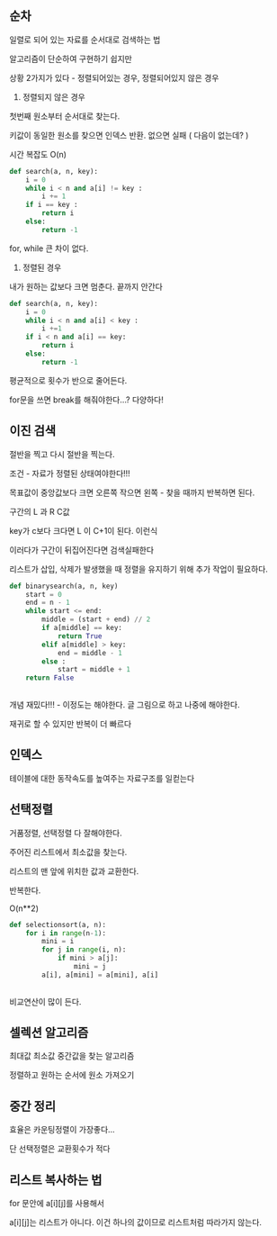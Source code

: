 ## 순차

일렬로 되어 있는 자료를 순서대로 검색하는 법

알고리즘이 단순하여 구현하기 쉽지만 

상황 2가지가 있다 - 정렬되어있는 경우, 정렬되어있지 않은 경우

1. 정렬되지 않은 경우

첫번째 원소부터 순서대로 찾는다.

키값이 동일한 원소를 찾으면 인덱스 반환. 없으면 실패 ( 다음이 없는데? )

시간 복잡도 O(n)

```python
def search(a, n, key):
	i = 0
	while i < n and a[i] != key :
		i += 1
	if i == key : 
		return i
	else:
		return -1
```

for, while 큰 차이 없다.

1. 정렬된 경우

내가 원하는 값보다 크면 멈춘다. 끝까지 안간다

```python
def search(a, n, key):
	i = 0
	while i < n and a[i] < key :
		i +=1
	if i < n and a[i] == key:
		return i
	else:
		return -1
```

평균적으로 횟수가 반으로 줄어든다.

for문을 쓰면 break를 해줘야한다…? 다양하다!

## 이진 검색

절반을 찍고 다시 절반을 찍는다. 

조건 - 자료가 정렬된 상태여야한다!!!

목표값이 중앙값보다 크면  오른쪽 작으면 왼쪽 - 찾을 때까지 반복하면 된다.

구간의 L 과 R  C값

key가 c보다 크다면 L 이 C+1이 된다. 이런식

이러다가 구간이 뒤집어진다면 검색실패한다

리스트가 삽입, 삭제가 발생했을 때 정렬을 유지하기 위해 추가 작업이 필요하다.

```python
def binarysearch(a, n, key)
	start = 0
	end = n - 1
	while start <= end:
		middle = (start + end) // 2
		if a[middle] == key:
			return True
		elif a[middle] > key:
			end = middle - 1
		else :
			start = middle + 1
	return False
			
```

개념 재밌다!!! - 이정도는 해야한다. 글 그림으로 하고 나중에 해야한다. 

재귀로 할 수 있지만 반복이 더 빠르다

## 인덱스

테이블에 대한 동작속도를 높여주는 자료구조를 일컫는다

## 선택정렬

거품정렬, 선택정렬 다 잘해야한다.

주어진 리스트에서 최소값을 찾는다.

리스트의 맨 앞에 위치한 값과 교환한다.

반복한다.

O(n**2)

```python
def selectionsort(a, n):
	for i in range(n-1):
		mini = i
		for j in range(i, n):
			if mini > a[j]:
				mini = j
		a[i], a[mini] = a[mini], a[i]
		
```

비교연산이 많이 든다.

## 셀렉션 알고리즘

최대값 최소값 중간값을 찾는 알고리즘

정렬하고 원하는 순서에 원소 가져오기

## 중간 정리

효율은 카운팅정렬이 가장좋다… 

단 선택정렬은 교환횟수가 적다

## 리스트 복사하는 법

for 문안에 a[i][j]를 사용해서

a[i][j]는 리스트가 아니다. 이건 하나의 값이므로 리스트처럼 따라가지 않는다.
